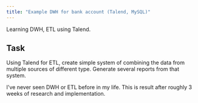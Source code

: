 ```yaml
---
title: "Example DWH for bank account (Talend, MySQL)"
---
```

Learning DWH, ETL using Talend.

## Task
Using Talend for ETL, create simple system of combining the data from multiple sources of different type. Generate several reports from that system.


I've never seen DWH or ETL before in my life.
This is result after roughly 3 weeks of research and implementation.
